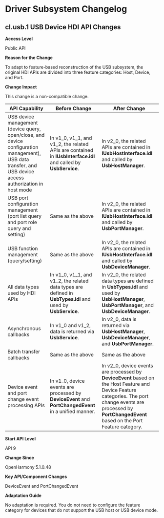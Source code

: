 # Driver Subsystem Changelog

## cl.usb.1 USB Device HDI API Changes

**Access Level**

Public API

**Reason for the Change**

To adapt to feature-based reconstruction of the USB subsystem, the original HDI APIs are divided into three feature categories: Host, Device, and Port.

**Change Impact**

This change is a non-compatible change.

| API Capability    | Before Change    | After Change                                     |
|-----------------|-------------------------|---------------------------|
| USB device management (device query, open/close, and device configuration management), USB data transfer, and USB device access authorization in host mode| In v1_0, v1_1, and v1_2, the related APIs are contained in **IUsbInterface.idl** and called by **UsbService**.| In v2_0, the related APIs are contained in **IUsbHostInterface.idl** and called by **UsbHostManager**.|
| USB port configuration management (port list query and port role query and setting) | Same as the above| In v2_0, the related APIs are contained in **IUsbHostInterface.idl** and called by **UsbPortManager**.|
| USB function management (query/setting) | Same as the above| In v2_0, the related APIs are contained in **IUsbHostInterface.idl** and called by **UsbDeviceManager**.|
| All data types used by HDI APIs | In v1_0, v1_1, and v1_2, the related data types are defined in **UsbTypes.idl** and used by **UsbService**.| In v2_0, the related data types are defined in **UsbTypes.idl** and used by **UsbHostManager**, **UsbPortManager**, and **UsbDeviceManager**.|
| Asynchronous callbacks | In v1_0 and v1_2, data is returned via **UsbService**.| In v2_0, data is returned via **UsbHostManager**, **UsbDeviceManager**, and **UsbPortManager**.|
| Batch transfer callbacks | Same as the above| Same as the above|
| Device event and port change event processing APIs | In v1_0, device events are processed by **DeviceEvent** and **PortChangedEvent** in a unified manner.| In v2_0, device events are processed by **DeviceEvent** based on the Host Feature and Device Feature categories. The port change events are processed by **PortChangedEvent** based on the Port Feature category.|

**Start API Level**

API 9

**Change Since**

OpenHarmony 5.1.0.48

**Key API/Component Changes**

DeviceEvent and PortChangedEvent

**Adaptation Guide**

No adaptation is required. You do not need to configure the feature category for devices that do not support the USB host or USB device mode.
